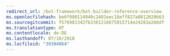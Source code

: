 ```yaml
---
redirect_url: /bot-framework/bot-builder-reference-overview
ms.openlocfilehash: be0f080114940c2481eec16eff827a0812028663
ms.sourcegitcommit: f576981342fb3361216675815714e24281e20ddf
ms.translationtype: HT
ms.contentlocale: de-DE
ms.lasthandoff: 07/18/2018
ms.locfileid: "39304064"
---
```


